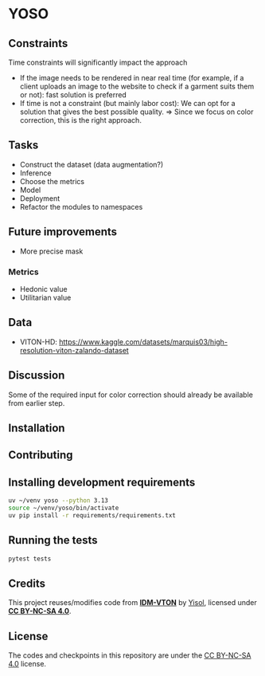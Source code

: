 # YOSO

## Constraints

Time constraints will significantly impact the approach

- If the image needs to be rendered in near real time (for example, if a client uploads an image to the website to check if a garment suits them or not): fast solution is preferred
- If time is not a constraint (but mainly labor cost): We can opt for a solution that gives the best possible quality. => Since we focus on color correction, this is the right approach.

## Tasks

- Construct the dataset (data augmentation?)
- Inference
- Choose the metrics
- Model
- Deployment
- Refactor the modules to namespaces

## Future improvements

- More precise mask

### Metrics

- Hedonic value
- Utilitarian value

## Data

- VITON-HD: <https://www.kaggle.com/datasets/marquis03/high-resolution-viton-zalando-dataset>

## Discussion

Some of the required input for color correction should already be available from earlier step.

## Installation

## Contributing

## Installing development requirements

```bash
uv ~/venv yoso --python 3.13
source ~/venv/yoso/bin/activate
uv pip install -r requirements/requirements.txt
```

## Running the tests

```bash
pytest tests
```

## Credits

This project reuses/modifies code from **[IDM-VTON](https://github.com/yisol/IDM-VTON)** by [Yisol](https://github.com/yisol), licensed under **[CC BY-NC-SA 4.0](https://creativecommons.org/licenses/by-nc-sa/4.0/)**.

## License

The codes and checkpoints in this repository are under the [CC BY-NC-SA 4.0](https://creativecommons.org/licenses/by-nc-sa/4.0/) license.
